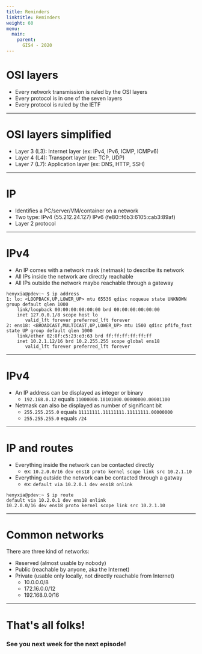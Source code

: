 ```yaml
---
title: Reminders
linktitle: Reminders
weight: 60
menu:
  main:
    parent:
      GIS4 - 2020
---
```


OSI layers
==

* Every network transmission is ruled by the OSI layers
* Every protocol is in one of the seven layers
* Every protocol is ruled by the IETF

---

OSI layers simplified
==

* Layer 3 (L3): Internet layer (ex: IPv4, IPv6, ICMP, ICMPv6)
* Layer 4 (L4): Transport layer (ex: TCP, UDP)
* Layer 7 (L7): Application layer (ex: DNS, HTTP, SSH)

---

IP
==

* Identifies a PC/server/VM/container on a network
* Two type: IPv4 (55.212.24.127) IPv6 (fe80::f6b3:6105:cab3:89af)
* Layer 2 protocol

---

IPv4
==

* An IP comes with a network mask (netmask) to describe its network
* All IPs inside the network are directly reachable
* All IPs outside the network maybe reachable through a gateway

```
henyxia@pdev:~ $ ip address
1: lo: <LOOPBACK,UP,LOWER_UP> mtu 65536 qdisc noqueue state UNKNOWN group default qlen 1000
    link/loopback 00:00:00:00:00:00 brd 00:00:00:00:00:00
    inet 127.0.0.1/8 scope host lo
       valid_lft forever preferred_lft forever
2: ens18: <BROADCAST,MULTICAST,UP,LOWER_UP> mtu 1500 qdisc pfifo_fast state UP group default qlen 1000
    link/ether 02:8f:c5:23:e3:63 brd ff:ff:ff:ff:ff:ff
    inet 10.2.1.12/16 brd 10.2.255.255 scope global ens18
       valid_lft forever preferred_lft forever
```

---

IPv4
==

* An IP address can be displayed as integer or binary
    * `192.168.0.12` equals `11000000.10101000.00000000.00001100`
* Netmask can also be displayed as number of significant bit
    * `255.255.255.0` equals `11111111.11111111.11111111.00000000`
    * `255.255.255.0` equals `/24`

---

IP and routes
==

* Everything inside the network can be contacted directly
    * ex: `10.2.0.0/16 dev ens18 proto kernel scope link src 10.2.1.10`
* Everything outside the network can be contacted through a gatway
    * ex: `default via 10.2.0.1 dev ens18 onlink`

```
henyxia@pdev:~ $ ip route
default via 10.2.0.1 dev ens18 onlink
10.2.0.0/16 dev ens18 proto kernel scope link src 10.2.1.10
```

---

Common networks
==

There are three kind of networks:

* Reserved (almost usable by nobody)
* Public (reachable by anyone, aka the Internet)
* Private (usable only locally, not directly reachable from Internet)
    * 10.0.0.0/8
    * 172.16.0.0/12
    * 192.168.0.0/16

---

# That's all folks!

### See you next week for the next episode!
